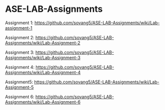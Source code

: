 # ASE-LAB-Assignments

Assignment 1: https://github.com/sovang5/ASE-LAB-Assignments/wiki/Lab-assignment-1

Assignment 2: https://github.com/sovang5/ASE-LAB-Assignments/wiki/Lab-Assignment-2

Assignment 3: https://github.com/sovang5/ASE-LAB-Assignments/wiki/Lab-Assignment-3

Assignment 4: https://github.com/sovang5/ASE-LAB-Assignments/wiki/Lab-Assignment-4

Assignment5: https://github.com/sovang5/ASE-LAB-Assignments/wiki/Lab-Assignment-5


Assignment 6: https://github.com/sovang5/ASE-LAB-Assignments/wiki/Lab-Assignment-6

